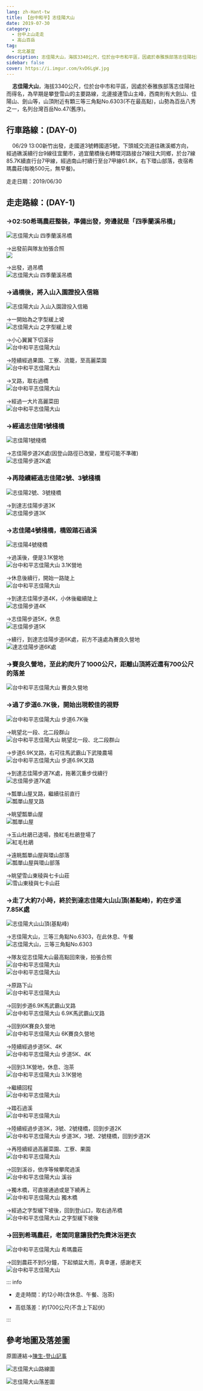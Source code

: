 ```yaml
---
lang: zh-Hant-tw
title: 【台中和平】志佳陽大山
date: 2019-07-30
category: 
  - 台中上山走走
  - 高山百岳
tag:
  - 北北基宜
description: 志佳陽大山，海拔3340公尺，位於台中市和平區，因處於泰雅族部落志佳陽社而得名，為早期是攀登雪山的主要路線，北邊接連雪山主峰，西南則有大劍山、佳陽山、劍山等，山頂附近有顆三等三角點No.6303(不在最高點)，山勢為百岳八秀之一，名列台灣百岳No.47(舊序)。
sidebar: false
cover: https://i.imgur.com/kvD6LgW.jpg
---
```

    **志佳陽大山**，海拔3340公尺，位於台中市和平區，因處於泰雅族部落志佳陽社而得名，為早期是攀登雪山的主要路線，北邊接連雪山主峰，西南則有大劍山、佳陽山、劍山等，山頂附近有顆三等三角點No.6303(不在最高點)，山勢為百岳八秀之一，名列台灣百岳No.47(舊序)。

<!-- more -->

## 行車路線：(DAY-0)  
    06/29 13:00新竹出發，走國道3號轉國道5號，下頭城交流道往礁溪鄉方向，經過礁溪續行台9線往宜蘭市，過宜蘭橋後右轉環河路接台7線往大同鄉，於台7線85.7K續直行台7甲線，經過南山村續行至台7甲線61.8K，右下環山部落，夜宿希瑪農莊(每晚500元，無早餐)。

走走日期：2019/06/30

## 走走路線：(DAY-1)  
### →02:50希瑪農莊整裝，準備出發，旁邊就是「四季蘭溪吊橋」  
![志佳陽大山 四季蘭溪吊橋](https://i.imgur.com/7JIjqaA.jpg)

→出發前與隊友拍張合照  
![](https://i.imgur.com/D7LhU70.jpg)

→出發，過吊橋  
![志佳陽大山 四季蘭溪吊橋](https://i.imgur.com/X3qaqtX.jpg)

### →過橋後，將入山入園證投入信箱  
![志佳陽大山 入山入園證投入信箱](https://i.imgur.com/omQ9gin.jpg)

→一開始為之字型緩上坡  
![志佳陽大山 之字型緩上坡](https://i.imgur.com/EKdcES2.jpg)

→小心翼翼下切溪谷  
![台中和平志佳陽大山](https://i.imgur.com/1lSnj42.jpg)

→陸續經過果園、工寮、流籠，至高麗菜園  
![台中和平志佳陽大山](https://i.imgur.com/ERJAPKQ.jpg)

→叉路，取右過橋  
![台中和平志佳陽大山](https://i.imgur.com/D1xllyF.jpg)

→經過一大片高麗菜田  
![台中和平志佳陽大山](https://i.imgur.com/ugQkPDz.jpg)

### →經過志佳陽1號棧橋  
![志佳陽1號棧橋](https://i.imgur.com/BzZc0Ft.jpg)

→志佳陽步道2K處(因登山路徑已改變，里程可能不準確)  
![志佳陽步道2K處](https://i.imgur.com/5w35u0g.jpg)

### →再陸續經過志佳陽2號、3號棧橋  
![志佳陽2號、3號棧橋](https://i.imgur.com/ETGnuJs.jpg)

→到達志佳陽步道3K  
![志佳陽步道3K](https://i.imgur.com/lSmlz4g.jpg)

### →志佳陽4號棧橋，橋毀踏石過溪  
![志佳陽4號棧橋](https://i.imgur.com/6pULF1c.jpg)

→過溪後，便是3.1K營地  
![台中和平志佳陽大山 3.1K營地](https://i.imgur.com/CIMLygE.jpg)

→休息後續行，開始一路陡上  
![台中和平志佳陽大山](https://i.imgur.com/r6RBB6a.jpg)

→到達志佳陽步道4K，小休後繼續陡上  
![志佳陽步道4K](https://i.imgur.com/tzpMJqb.jpg)

→志佳陽步道5K，休息  
![志佳陽步道5K](https://i.imgur.com/eGFb0wd.jpg)

→續行，到達志佳陽步道6K處，前方不遠處為賽良久營地  
![達志佳陽步道6K處](https://i.imgur.com/L2nKDpY.jpg)

### →賽良久營地，至此約爬升了1000公尺，距離山頂將近還有700公尺的落差  
![台中和平志佳陽大山 賽良久營地](https://i.imgur.com/AQbHVUd.jpg)

### →過了步道6.7K後，開始出現較佳的視野  
![台中和平志佳陽大山 步道6.7K後](https://i.imgur.com/kvD6LgW.jpg)

→眺望北一段、北二段群山  
![台中和平志佳陽大山 眺望北一段、北二段群山](https://i.imgur.com/KafsIZl.jpg)

→步道6.9K叉路，右可往馬武霸山下武陵農場  
![台中和平志佳陽大山 步道6.9K叉路](https://i.imgur.com/uVM1zNm.jpg)

→到達志佳陽步道7K處，拖著沉重步伐續行  
![志佳陽步道7K處](https://i.imgur.com/hvNyv8K.jpg)

→瓢單山屋叉路，繼續往前直行  
![瓢單山屋叉路](https://i.imgur.com/P9ljcZY.jpg)

→眺望瓢單山屋  
![瓢單山屋](https://i.imgur.com/P2h7eRL.jpg)

→玉山杜鵑已退場，換紅毛杜鵑登場了  
![紅毛杜鵑](https://i.imgur.com/LBSxHO9.jpg)

→遠眺瓢單山屋與環山部落  
![瓢單山屋與環山部落](https://i.imgur.com/BqgvuBl.jpg)

→眺望雪山東稜與七卡山莊  
![雪山東稜與七卡山莊](https://i.imgur.com/U3oPSKa.jpg)

### →走了大約7小時，終於到達志佳陽大山山頂(基點峰)，約在步道7.85K處  
![志佳陽大山山頂(基點峰)](https://i.imgur.com/pwRvZrM.jpg)

→志佳陽大山，三等三角點No.6303，在此休息、午餐  
![志佳陽大山，三等三角點No.6303](https://i.imgur.com/zDkEFJy.jpg)

→隊友從志佳陽大山最高點回來後，拍張合照  
![台中和平志佳陽大山](https://i.imgur.com/GpsBf9N.jpg)  
![台中和平志佳陽大山](https://i.imgur.com/hLHEOtj.jpg)

→原路下山  
![台中和平志佳陽大山](https://i.imgur.com/NFbyfMD.jpg)

→回到步道6.9K馬武霸山叉路  
![台中和平志佳陽大山 6.9K馬武霸山叉路](https://i.imgur.com/JH5kTH0.jpg)

→回到6K賽良久營地  
![台中和平志佳陽大山 6K賽良久營地](https://i.imgur.com/FLnm6C9.jpg)

→陸續經過步道5K、4K  
![台中和平志佳陽大山 步道5K、4K](https://i.imgur.com/4SnkHuv.jpg)

→回到3.1K營地，休息、泡茶  
![台中和平志佳陽大山 3.1K營地](https://i.imgur.com/UIUPKOr.jpg)

→繼續回程  
![台中和平志佳陽大山](https://i.imgur.com/M6U7v1G.jpg)

→踏石過溪  
![台中和平志佳陽大山](https://i.imgur.com/ly1cvpZ.jpg)

→陸續經過步道3K，3號、2號棧橋，回到步道2K  
![台中和平志佳陽大山 步道3K，3號、2號棧橋，回到步道2K](https://i.imgur.com/VOrjvIe.jpg)

→再陸續經過高麗菜園、工寮、果園  
![台中和平志佳陽大山](https://i.imgur.com/OPgDFnP.jpg)

→回到溪谷，依序等候攀爬過溪  
![台中和平志佳陽大山 溪谷](https://i.imgur.com/7Ud5a76.jpg)

→獨木橋，可直接通過或是下繞再上  
![台中和平志佳陽大山 獨木橋](https://i.imgur.com/Ep05whH.jpg)

→經過之字型緩下坡後，回到登山口，取右過吊橋  
![台中和平志佳陽大山 之字型緩下坡後](https://i.imgur.com/8kfq05e.jpg)

### →回到希瑪農莊，老闆同意讓我們免費沐浴更衣  
![台中和平志佳陽大山 希瑪農莊](https://i.imgur.com/8RRZrZt.jpg)

→回到農莊不到5分鐘，下起傾盆大雨，真幸運，感謝老天  
![台中和平志佳陽大山](https://i.imgur.com/LuZ1q8q.jpg)


::: info

- 走走時間：約12小時(含休息、午餐、泡茶)

- 高低落差：約1700公尺(不含上下起伏)

:::

## 參考地圖及落差圖
原圖連結→[陳生-登山記事](https://www.keepon.com.tw/thread-39f20437-d864-e511-93ee-000e04b74954.html?AspxAutoDetectCookieSupport=1)  

![志佳陽大山路線圖](https://i.imgur.com/BKfXBRO.jpg)  

![志佳陽大山落差圖](https://i.imgur.com/VV05ohz.jpg)